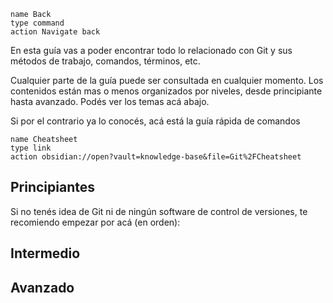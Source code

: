 ```button
name Back
type command
action Navigate back
```
En esta guía vas a poder encontrar todo lo relacionado con Git y sus métodos de trabajo, comandos, términos, etc.

Cualquier parte de la guía puede ser consultada en cualquier momento. Los contenidos están mas o menos organizados por niveles, desde principiante hasta avanzado. Podés ver los temas acá abajo.

Si por el contrario ya lo conocés, acá está la guía rápida de comandos
```button
name Cheatsheet
type link
action obsidian://open?vault=knowledge-base&file=Git%2FCheatsheet
```

## Principiantes
Si no tenés idea de Git ni de ningún software de control de versiones, te recomiendo empezar por acá (en orden):

## Intermedio

## Avanzado